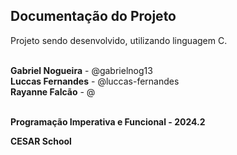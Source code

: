 ## Documentação do Projeto

<p align="justify">
  Projeto sendo desenvolvido, utilizando linguagem C. </p>
<br>
<strong>Gabriel Nogueira</strong> - @gabrielnog13 <br>
<strong>Luccas Fernandes</strong> - @luccas-fernandes <br>
<strong>Rayanne Falcão</strong> - @
<br>
<br>
<p><strong>Programação Imperativa e Funcional - 2024.2</strong></p>

<p><strong>CESAR School</strong></p>
